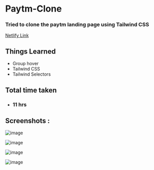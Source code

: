 # Paytm-Clone
### Tried to clone the paytm landing page using Tailwind CSS
[Netlify Link](https://paytm-tailwind-ritesh.netlify.app/)

## Things Learned
- Group hover
- Tailwind CSS
- Tailwind Selectors

## Total time taken 
- ### 11 hrs

## Screenshots :
![image](https://user-images.githubusercontent.com/42288787/187623285-e38958e3-b5d8-4a3c-acd8-c6f79aff76fb.png)


![image](https://user-images.githubusercontent.com/42288787/187623455-3de6896a-7726-4ad5-b9df-f462306f36e8.png)


![image](https://user-images.githubusercontent.com/42288787/187623518-5c6aca82-11ab-4116-b3f6-59154a32afda.png)


![image](https://user-images.githubusercontent.com/42288787/187623724-46052c95-d4da-4791-8b3a-9e97a286f9ac.png)

